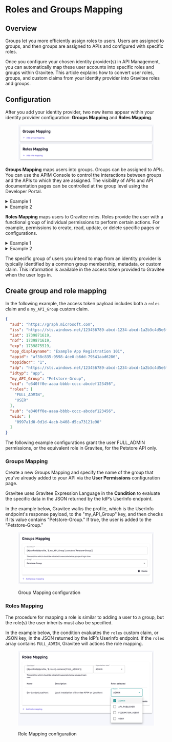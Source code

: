 # Roles and Groups Mapping

## Overview

Groups let you more efficiently assign roles to users. Users are assigned to groups, and then groups are assigned to APIs and configured with specific roles.

Once you configure your chosen identity provider(s) in API Management, you can automatically map these user accounts into specific roles and groups within Gravitee. This article explains how to convert user roles, groups, and custom claims from your identity provider into Gravitee roles and groups.

## Configuration

After you add your identity provider, two new items appear within your identity provider configuration: **Groups Mapping** and **Roles Mapping**.

<figure><img src="../../../.gitbook/assets/image (37).png" alt=""><figcaption></figcaption></figure>

**Groups Mapping** maps users into groups. Groups can be assigned to APIs. You can use the APIM Console to control the interactions between groups and the APIs to which they are assigned. The visibility of APIs and API documentation pages can be controlled at the group level using the Developer Portal.

<details>

<summary>Example 1</summary>

If you want to give only internal users access to certain APIs, you can create two groups in Gravitee to distinguish between internal and external users, and then control API visibility using the Developer Portal.

Every new user who signs into the Developer Portal is automatically added to the "external" users group, while the access tokens of known internal users are queried via Group Mapping against specific conditions. If a known user's access token matches a given condition, the user is added to the "internal" user group.

You can define access controls via the groups on your API's User Permissions configuration page.

</details>

<details>

<summary>Example 2</summary>

To provide certain users with full ownership rights over a specific Gravitee API, these users must be grouped by your identity provider. For example, through a group, metadata, or custom access token claims.

You can create a new group in Gravitee, and then link it to your specific API. Next, you can create a new Group Mapping to automatically map these new users into the group with full ownership permissions.

</details>

**Roles Mapping** maps users to Gravitee roles. Roles provide the user with a functional group of individual permissions to perform certain actions. For example, permissions to create, read, update, or delete specific pages or configurations. &#x20;

<details>

<summary>Example 1</summary>

The built-in `API:PRIMARY_OWNER` role gives a user or group assigned to an API full permissions to modify that specific API.

</details>

<details>

<summary>Example 2</summary>

The built-in `ENVIRONMENT:USER` role allows the user to read APIs, create and delete applications, and read documentation.

</details>

The specific group of users you intend to map from an identity provider is typically identified by a common group membership, metadata, or custom claim. This information is available in the access token provided to Gravitee when the user logs in.

## Create group and role mapping

In the following example, the access token payload includes both a `roles` claim and a `my_API_Group` custom claim.

```json
{
  "aud": "https://graph.microsoft.com",
  "iss": "https://sts.windows.net/123456789-abcd-1234-abcd-1a2b3c4d5e6f/",
  "iat": 1739871619,
  "nbf": 1739871619,
  "exp": 1739875519,
  "app_displayname": "Example App Registration 101",
  "appid": "af38c835-9598-4ce0-b6dd-79541aad6286",
  "appidacr": "1",
  "idp": "https://sts.windows.net/123456789-abcd-1234-abcd-1a2b3c4d5e6f/",
  "idtyp": "app",
  "my_API_Group": "Petstore-Group",
  "oid": "e340ff0e-aaaa-bbbb-cccc-abcdef123456",
  "roles": [
    "FULL_ADMIN",
    "USER"
  ],
  "sub": "e340ff0e-aaaa-bbbb-cccc-abcdef123456",
  "wids": [
    "0997a1d0-0d1d-4acb-b408-d5ca73121e90"
  ]
}
```

The following example configurations grant the user FULL\_ADMIN permissions, or the equivalent role in Gravitee, for the Petstore API only.

### Groups Mapping

Create a new Groups Mapping and specify the name of the group that you've already added to your API via the **User Permissions** configuration page.

Gravitee uses Gravitee Expression Language in the **Condition** to evaluate the specific data in the JSON returned by the IdP’s UserInfo endpoint.&#x20;

In the example below, Gravitee walks the profile, which is the UserInfo endpoint's response payload, to the "my\_API\_Group" key, and then checks if its value contains "Petstore-Group."  If true, the user is added to the "Petstore-Group."

<figure><img src="../../../.gitbook/assets/image (192).png" alt=""><figcaption><p>Group Mapping configuration</p></figcaption></figure>

### Roles Mapping

The procedure for mapping a role is similar to adding a user to a group, but the role(s) the user inherits must also be specified.

In the example below, the condition evaluates the `roles` custom claim, or JSON key, in the JSON returned by the IdP’s UserInfo endpoint. If the `roles` array contains `FULL_ADMIN`, Gravitee will actions the role mapping.

<figure><img src="../../../.gitbook/assets/image (194).png" alt=""><figcaption><p>Role Mapping configuration</p></figcaption></figure>
